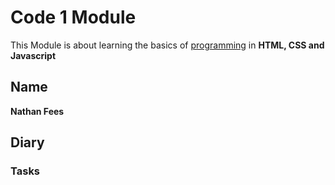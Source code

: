 # Code 1 Module
This Module is about learning the basics of <ins>programming</ins> in **HTML, CSS and Javascript**
## Name
**Nathan Fees**
## Diary
### Tasks
